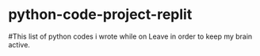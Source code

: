 # python-code-project-replit
#This list of python codes i wrote while on Leave in order to keep my brain active.
